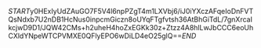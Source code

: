 $START$y0HExIyUdZAuGO7F5V4l6npPZgT4m1LXVbj6/iJ0iYXczAFqeIoDnFVTQsNdxb7U2nDB1HcNus0inpcmGiczn8oUYqFTgfvtsh36AtBhGiTdL/7gnXrcaIkcjwD9D1/JQW42CMs+h2uheH4hoZxEGKk30z+Ztzz4A8hlLwJbCCC6eoUhCXldYNpeWTCPVMXE0QFlyEPO6wDiLD4eO25glQ==$END$